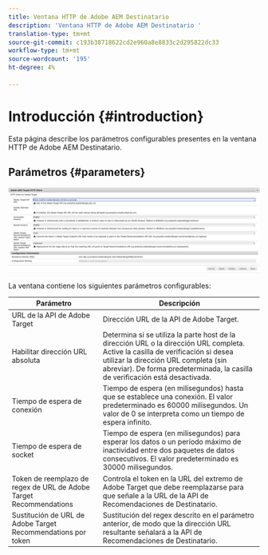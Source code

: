 ```yaml
---
title: Ventana HTTP de Adobe AEM Destinatario
description: 'Ventana HTTP de Adobe AEM Destinatario '
translation-type: tm+mt
source-git-commit: c193b38718622cd2e960a8e8833c2d295822dc33
workflow-type: tm+mt
source-wordcount: '195'
ht-degree: 4%

---
```



# Introducción {#introduction}

Esta página describe los parámetros configurables presentes en la ventana HTTP de Adobe AEM Destinatario.

## Parámetros {#parameters}

![Ventana HTTP de destinatario](assets/httpwindow.png "Ventana HTTP de Target")

La ventana contiene los siguientes parámetros configurables:

| Parámetro | Descripción |
|---|---|
| URL de la API de Adobe Target | Dirección URL de la API de Adobe Target. |
| Habilitar dirección URL absoluta | Determina si se utiliza la parte host de la dirección URL o la dirección URL completa. Active la casilla de verificación si desea utilizar la dirección URL completa (sin abreviar). De forma predeterminada, la casilla de verificación está desactivada. |
| Tiempo de espera de conexión | Tiempo de espera (en milisegundos) hasta que se establece una conexión. El valor predeterminado es 60000 milisegundos. Un valor de 0 se interpreta como un tiempo de espera infinito. |
| Tiempo de espera de socket | Tiempo de espera (en milisegundos) para esperar los datos o un período máximo de inactividad entre dos paquetes de datos consecutivos. El valor predeterminado es 30000 milisegundos. |
| Token de reemplazo de regex de URL de Adobe Target Recommendations | Controla el token en la URL del extremo de Adobe Target que debe reemplazarse para que señale a la URL de la API de Recomendaciones de Destinatario. |
| Sustitución de URL de Adobe Target Recommendations por token | Sustitución del regex descrito en el parámetro anterior, de modo que la dirección URL resultante señalará a la API de Recomendaciones de Destinatario. |

